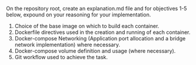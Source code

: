 On the repository root, create an explanation.md file and for objectives 1-5 below, expound on your reasoning for your implementation. 

1. Choice of the base image on which to build each container.
2. Dockerfile directives used in the creation and running of each container.
3. Docker-compose Networking (Application port allocation and a bridge network implementation) where necessary.
4. Docker-compose volume definition and usage (where necessary).
5. Git workflow used to achieve the task.
